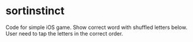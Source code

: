 # sortinstinct
Code for simple iOS game. Show correct word with shuffled letters below. User need to tap the letters in the correct order.
